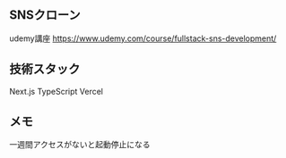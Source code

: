 ## SNSクローン
udemy講座
https://www.udemy.com/course/fullstack-sns-development/

## 技術スタック
Next.js
TypeScript
Vercel

## メモ
一週間アクセスがないと起動停止になる
